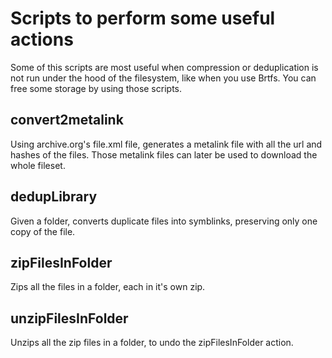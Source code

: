 # Scripts to perform some useful actions

  Some of this scripts are most useful when compression or deduplication is not run under the hood of the filesystem, like when you use Brtfs. You can free some storage by using those scripts.


## convert2metalink

  Using archive.org's file.xml file, generates a metalink file with all the url and hashes of the files. Those metalink files can later be used to download the whole fileset.


## dedupLibrary

  Given a folder, converts duplicate files into symblinks, preserving only one copy of the file.

 
## zipFilesInFolder

  Zips all the files in a folder, each in it's own zip.


## unzipFilesInFolder

  Unzips all the zip files in a folder, to undo the zipFilesInFolder action.
